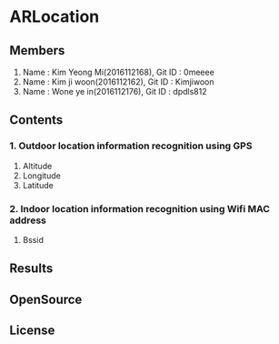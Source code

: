 # ARLocation

## Members
1. Name : Kim Yeong Mi(2016112168), Git ID : 0meeee
2. Name : Kim ji woon(2016112162), Git ID : Kimjiwoon
3. Name : Wone ye in(2016112176), Git ID : dpdls812

## Contents
### 1. Outdoor location information recognition using GPS
 1. Altitude
 2. Longitude
 3. Latitude

### 2. Indoor location information recognition using Wifi MAC address
 1. Bssid

## Results

## OpenSource

## License
